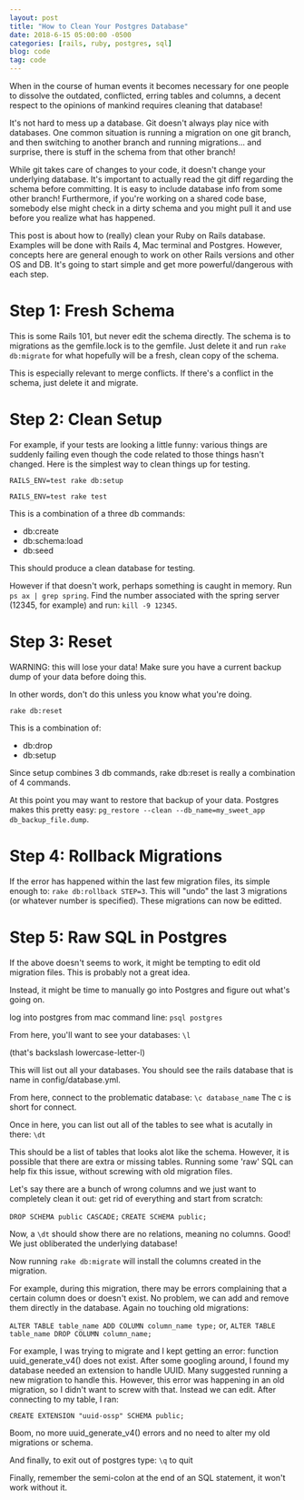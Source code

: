 ```yaml
---
layout: post
title: "How to Clean Your Postgres Database"
date: 2018-6-15 05:00:00 -0500
categories: [rails, ruby, postgres, sql]
blog: code
tag: code
---
```


When in the course of human events it becomes necessary for one people to dissolve the outdated, conflicted, erring tables and columns, a decent respect to the opinions of mankind requires cleaning that database!

It's not hard to mess up a database. Git doesn't always play nice with databases. One common situation is running a migration on one git branch, and then switching to another branch and running migrations... and surprise, there is stuff in the schema from that other branch!

While git takes care of changes to your code, it doesn't change your underlying database. It's important to actually read the git diff regarding the schema before committing. It is easy to include database info from some other branch! Furthermore, if you're working on a shared code base, somebody else might check in a dirty schema and you might pull it and use before you realize what has happened.

This post is about how to (really) clean your Ruby on Rails database. Examples will be done with Rails 4, Mac terminal and Postgres. However, concepts here are general enough to work on other Rails versions and other OS and DB. It's going to start simple and get more powerful/dangerous with each step.

# Step 1: Fresh Schema

This is some Rails 101, but never edit the schema directly. The schema is to migrations as the gemfile.lock is to the gemfile. Just delete it and run `rake db:migrate` for what hopefully will be a fresh, clean copy of the schema.

This is especially relevant to merge conflicts. If there's a conflict in the schema, just delete it and migrate.

# Step 2: Clean Setup

For example, if your tests are looking a little funny: various things are suddenly failing even though the code related to those things hasn't changed. Here is the simplest way to clean things up for testing.

`RAILS_ENV=test rake db:setup`

`RAILS_ENV=test rake test`

This is a combination of a three db commands:
  - db:create
  - db:schema:load
  - db:seed

This should produce a clean database for testing.

However if that doesn't work, perhaps something is caught in memory. Run `ps ax | grep spring`. Find the number associated with the spring server (12345, for example) and run: `kill -9 12345`.

# Step 3: Reset

WARNING: this will lose your data! Make sure you have a current backup dump of your data before doing this.

In other words, don't do this unless you know what you're doing.

`rake db:reset`

This is a combination of:
  - db:drop
  - db:setup

Since setup combines 3 db commands, rake db:reset is really a combination of 4 commands.

At this point you may want to restore that backup of your data. Postgres makes this pretty easy: `pg_restore --clean --db_name=my_sweet_app db_backup_file.dump`.

# Step 4: Rollback Migrations

If the error has happened within the last few migration files, its simple enough to: `rake db:rollback STEP=3`. This will "undo" the last 3 migrations (or whatever number is specified). These migrations can now be editted.

# Step 5: Raw SQL in Postgres

If the above doesn't seems to work, it might be tempting to edit old migration files. This is probably not a great idea.

Instead, it might be time to manually go into Postgres and figure out what's going on.

log into postgres from mac command line: `psql postgres`

From here, you'll want to see your databases: `\l`

(that's backslash lowercase-letter-l)

This will list out all your databases. You should see the rails database that is name in config/database.yml.

From here, connect to the problematic database: `\c database_name`
The c is short for connect.

Once in here, you can list out all of the tables to see what is acutally in there: `\dt`

This should be a list of tables that looks alot like the schema. However, it is possible that there are extra or missing tables. Running some 'raw' SQL can help fix this issue, without screwing with old migration files.

Let's say there are a bunch of wrong columns and we just want to completely clean it out: get rid of everything and start from scratch:

`DROP SCHEMA public CASCADE;`
`CREATE SCHEMA public;`

Now, a `\dt` should show there are no relations, meaning no columns. Good! We just obliberated the underlying database!

Now running `rake db:migrate` will install the columns created in the migration.

For example, during this migration, there may be errors complaining that a certain column does or doesn't exist. No problem, we can add and remove them directly in the database. Again no touching old migrations:

`ALTER TABLE table_name ADD COLUMN column_name type;` or,
`ALTER TABLE table_name DROP COLUMN column_name;`

For example, I was trying to migrate and I kept getting an error: function uuid_generate_v4() does not exist. After some googling around, I found my database needed an extension to handle UUID. Many suggested running a new migration to handle this. However, this error was happening in an old migration, so I didn't want to screw with that. Instead we can edit. After connecting to my table, I ran:

`CREATE EXTENSION "uuid-ossp" SCHEMA public;`

Boom, no more uuid_generate_v4() errors and no need to alter my old migrations or schema.

And finally, to exit out of postgres type:
`\q`
to quit

Finally, remember the semi-colon at the end of an SQL statement, it won't work without it.

